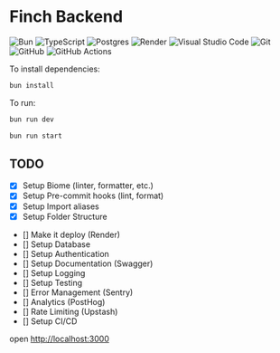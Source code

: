 # Finch Backend

![Bun](https://img.shields.io/badge/Bun-%23000000.svg?style=for-the-badge&logo=bun&logoColor=white)
![TypeScript](https://img.shields.io/badge/typescript-%23007ACC.svg?style=for-the-badge&logo=typescript&logoColor=white)
![Postgres](https://img.shields.io/badge/postgres-%23316192.svg?style=for-the-badge&logo=postgresql&logoColor=white)
![Render](https://img.shields.io/badge/Render-%46E3B7.svg?style=for-the-badge&logo=render&logoColor=white)
![Visual Studio Code](https://img.shields.io/badge/Visual%20Studio%20Code-0078d7.svg?style=for-the-badge&logo=visual-studio-code&logoColor=white)
![Git](https://img.shields.io/badge/git-%23F05033.svg?style=for-the-badge&logo=git&logoColor=white)
![GitHub](https://img.shields.io/badge/github-%23121011.svg?style=for-the-badge&logo=github&logoColor=white)
![GitHub Actions](https://img.shields.io/badge/github%20actions-%232671E5.svg?style=for-the-badge&logo=githubactions&logoColor=white)

To install dependencies:

```sh
bun install
```

To run:

```sh
bun run dev
```

```sh
bun run start
```

## TODO

- [x] Setup Biome (linter, formatter, etc.)
- [x] Setup Pre-commit hooks (lint, format)
- [x] Setup Import aliases
- [X] Setup Folder Structure
- [] Make it deploy (Render)
- [] Setup Database
- [] Setup Authentication
- [] Setup Documentation (Swagger)
- [] Setup Logging
- [] Setup Testing
- [] Error Management (Sentry)
- [] Analytics (PostHog)
- [] Rate Limiting (Upstash)
- [] Setup CI/CD

open <http://localhost:3000>
